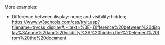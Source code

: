 More examples:
- Difference between display: none; and visibility: hidden;
https://www.w3schools.com/css/tryit.asp?filename=trycss_display#:~:text=%3E-,Difference%20between%20display%3Anone%20and%20visiblity%3A%20hidden,the%20element%20from%20the%20document.

